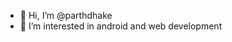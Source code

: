 - 👋 Hi, I’m @parthdhake
- 👀 I’m interested in android and web development 

<!---
parthdhake/parthdhake is a ✨ special ✨ repository because its `README.md` (this file) appears on your GitHub profile.
You can click the Preview link to take a look at your changes.
--->
